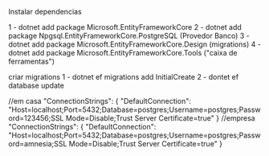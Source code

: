 Instalar dependencias

1 - dotnet add package Microsoft.EntityFrameworkCore
2 - dotnet add package Npgsql.EntityFrameworkCore.PostgreSQL (Provedor Banco)
3 - dotnet add package Microsoft.EntityFrameworkCore.Design (migrations)
4 - dotnet add package Microsoft.EntityFrameworkCore.Tools ("caixa de ferramentas")

criar migrations
1 - dotnet ef migrations add InitialCreate
2 - dontet ef database update

//em casa
"ConnectionStrings": {
"DefaultConnection": "Host=localhost;Port=5432;Database=postgres;Username=postgres;Password=123456;SSL Mode=Disable;Trust Server Certificate=true"
}
//empresa
"ConnectionStrings": {
"DefaultConnection": "Host=localhost;Port=5432;Database=postgres;Username=postgres;Password=amnesia;SSL Mode=Disable;Trust Server Certificate=true"
}
